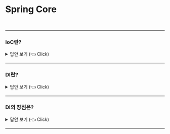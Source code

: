 # Spring Core
<br>


-----------------------

### IoC란?

<details>
   <summary> 답안 보기 (👈 Click)</summary>
<br />
+  
</details>

-----------------------

### DI란?

<details>
   <summary> 답안 보기 (👈 Click)</summary>
<br />
+  
</details>

-----------------------


### DI의 장점은?

<details>
   <summary> 답안 보기 (👈 Click)</summary>
<br />
+  
</details>

-----------------------
